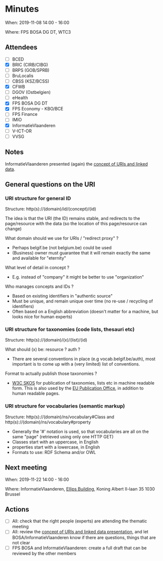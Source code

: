 # Minutes

When: 2019-11-08 14:00 - 16:00

Where: FPS BOSA DG DT, WTC3

## Attendees
- [ ] BCED
- [X] BRIC (CIRB/CIBG)
- [ ] BRPS (GOB/SPRB)
- [ ] BruLocalis
- [ ] CBSS (KSZ/BCSS)
- [X] CFWB
- [ ] DGOV (Ostbelgien)
- [ ] eHealth
- [X] FPS BOSA DG DT
- [X] FPS Economy - KBO/BCE
- [ ] FPS Finance
- [ ] IMIO
- [X] InformatieVlaanderen
- [ ] V-ICT-OR
- [ ] VVSG

## Notes

InformatieVlaanderen presented (again) the [concept of URIs and linked data](https://github.com/belgif/thematic/blob/master/URI/Meetings/2019-10-11/iceg_uri_workinggroup_20191011_v_1_02.pptx?raw=true).

## General questions on the URI

### URI structure for general ID
Structure: http(s)://(domain)/id/(concept)/(id)

The idea is that the URI (the ID) remains stable, and redirects to the page/resource with the data (so the location of this page/resource can change)

What domain should we use for URIs / "redirect proxy" ?
- Perhaps belgif.be (not belgium.be) could be used
- (Business) owner must guarantee that it will remain exactly the same and available for "eternity"

What level of detail in concept ?
- E.g. instead of "company" it might be better to use "organization"

Who manages concepts and IDs ?
- Based on existing identifiers in "authentic source"
- Must be unique, and remain unique over time (no re-use / recycling of identifiers)
- Often based on a English abbreviation (doesn't matter for a machine, but looks nice for human experts)

### URI structure for taxonomies (code lists, thesauri etc)

Structure: http(s)://(domain)/(x)/(list)/(id)

What should (x) be: resource ? auth ?
- There are several conventions in place (e.g vocab.belgif.be/auth), most important is to come up with a (very limited) list of conventions.

Format to actually publish those taxonomies ?
- [W3C SKOS](https://www.w3.org/2004/02/skos/intro) for publication of taxonomies, lists etc in machine readable form. This is also used by the [EU Publication Office](https://op.europa.eu/en/web/eu-vocabularies/authority-tables), in addition to human readable pages.

### URI structure for vocabularies (semantic markup)

Structure: http(s)://(domain)/ns/vocabulary#Class and http(s)://(domain)/ns/vocabulary#property
- Generally the '#' notation is used, so that vocabularies are all on the same "page" (retrieved using only one HTTP GET)
- Classes start with an uppercase, in English
- properties start with a lowercase, in English
- Formats to use: RDF Schema and/or OWL


## Next meeting

When: 2019-11-22 14:00 - 16:00

Where: InformatieVlaanderen, [Ellips Building](https://www.vlaanderen.be/vlaamse-overheid/gebouwen/ellipsgebouw), Koning Albert II-laan 35 1030 Brussel

## Actions
- [ ] All: check that the right people (experts) are attending the thematic meeting
- [ ] All: review the [concept of URIs and linked data presentation](https://github.com/belgif/thematic/blob/master/URI/Meetings/2019-10-11/iceg_uri_workinggroup_20191011_v_1_02.pptx?raw=true), and let BOSA/InformatieVlaanderen know if there are questions, things that are not clear
- [ ] FPS BOSA and InformatieVlaanderen: create a full draft that can be reviewed by the other members
